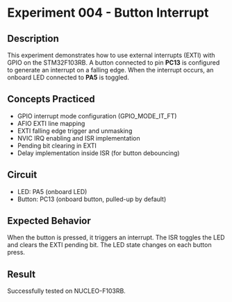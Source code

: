 # Experiment 004 - Button Interrupt

## Description
This experiment demonstrates how to use external interrupts (EXTI) with GPIO on the STM32F103RB. A button connected to pin **PC13** is configured to generate an interrupt on a falling edge. When the interrupt occurs, an onboard LED connected to **PA5** is toggled.

## Concepts Practiced
- GPIO interrupt mode configuration (GPIO_MODE_IT_FT)
- AFIO EXTI line mapping
- EXTI falling edge trigger and unmasking
- NVIC IRQ enabling and ISR implementation
- Pending bit clearing in EXTI
- Delay implementation inside ISR (for button debouncing)

## Circuit
- LED: PA5 (onboard LED)
- Button: PC13 (onboard button, pulled-up by default)

## Expected Behavior
When the button is pressed, it triggers an interrupt. The ISR toggles the LED and clears the EXTI pending bit. The LED state changes on each button press.

## Result
Successfully tested on NUCLEO-F103RB.
